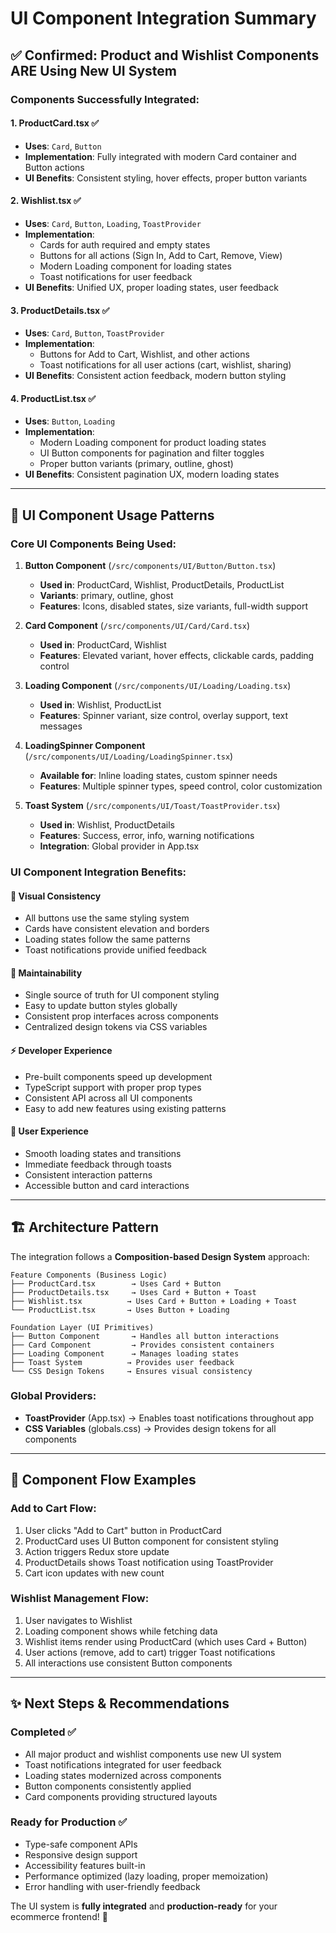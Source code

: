 # UI Component Integration Summary

## ✅ **Confirmed: Product and Wishlist Components ARE Using New UI System**

### **Components Successfully Integrated:**

#### **1. ProductCard.tsx** ✅
- **Uses**: `Card`, `Button` 
- **Implementation**: Fully integrated with modern Card container and Button actions
- **UI Benefits**: Consistent styling, hover effects, proper button variants

#### **2. Wishlist.tsx** ✅
- **Uses**: `Card`, `Button`, `Loading`, `ToastProvider`
- **Implementation**: 
  - Cards for auth required and empty states
  - Buttons for all actions (Sign In, Add to Cart, Remove, View)
  - Modern Loading component for loading states
  - Toast notifications for user feedback
- **UI Benefits**: Unified UX, proper loading states, user feedback

#### **3. ProductDetails.tsx** ✅
- **Uses**: `Card`, `Button`, `ToastProvider`
- **Implementation**:
  - Buttons for Add to Cart, Wishlist, and other actions
  - Toast notifications for all user actions (cart, wishlist, sharing)
- **UI Benefits**: Consistent action feedback, modern button styling

#### **4. ProductList.tsx** ✅
- **Uses**: `Button`, `Loading`
- **Implementation**:
  - Modern Loading component for product loading states
  - UI Button components for pagination and filter toggles
  - Proper button variants (primary, outline, ghost)
- **UI Benefits**: Consistent pagination UX, modern loading states

---

## **🎯 UI Component Usage Patterns**

### **Core UI Components Being Used:**

1. **Button Component** (`/src/components/UI/Button/Button.tsx`)
   - **Used in**: ProductCard, Wishlist, ProductDetails, ProductList
   - **Variants**: primary, outline, ghost
   - **Features**: Icons, disabled states, size variants, full-width support

2. **Card Component** (`/src/components/UI/Card/Card.tsx`)
   - **Used in**: ProductCard, Wishlist
   - **Features**: Elevated variant, hover effects, clickable cards, padding control

3. **Loading Component** (`/src/components/UI/Loading/Loading.tsx`)
   - **Used in**: Wishlist, ProductList
   - **Features**: Spinner variant, size control, overlay support, text messages

4. **LoadingSpinner Component** (`/src/components/UI/Loading/LoadingSpinner.tsx`)
   - **Available for**: Inline loading states, custom spinner needs
   - **Features**: Multiple spinner types, speed control, color customization

5. **Toast System** (`/src/components/UI/Toast/ToastProvider.tsx`)
   - **Used in**: Wishlist, ProductDetails
   - **Features**: Success, error, info, warning notifications
   - **Integration**: Global provider in App.tsx

### **UI Component Integration Benefits:**

#### **🎨 Visual Consistency**
- All buttons use the same styling system
- Cards have consistent elevation and borders
- Loading states follow the same patterns
- Toast notifications provide unified feedback

#### **🔧 Maintainability**
- Single source of truth for UI component styling
- Easy to update button styles globally
- Consistent prop interfaces across components
- Centralized design tokens via CSS variables

#### **⚡ Developer Experience**
- Pre-built components speed up development
- TypeScript support with proper prop types
- Consistent API across all UI components
- Easy to add new features using existing patterns

#### **🚀 User Experience**
- Smooth loading states and transitions
- Immediate feedback through toasts
- Consistent interaction patterns
- Accessible button and card interactions

---

## **🏗️ Architecture Pattern**

The integration follows a **Composition-based Design System** approach:

```
Feature Components (Business Logic)
├── ProductCard.tsx        → Uses Card + Button
├── ProductDetails.tsx     → Uses Card + Button + Toast
├── Wishlist.tsx          → Uses Card + Button + Loading + Toast
└── ProductList.tsx       → Uses Button + Loading

Foundation Layer (UI Primitives)
├── Button Component       → Handles all button interactions
├── Card Component         → Provides consistent containers
├── Loading Component      → Manages loading states
├── Toast System          → Provides user feedback
└── CSS Design Tokens     → Ensures visual consistency
```

### **Global Providers:**
- **ToastProvider** (App.tsx) → Enables toast notifications throughout app
- **CSS Variables** (globals.css) → Provides design tokens for all components

---

## **🔄 Component Flow Examples**

### **Add to Cart Flow:**
1. User clicks "Add to Cart" button in ProductCard
2. ProductCard uses UI Button component for consistent styling
3. Action triggers Redux store update
4. ProductDetails shows Toast notification using ToastProvider
5. Cart icon updates with new count

### **Wishlist Management Flow:**
1. User navigates to Wishlist
2. Loading component shows while fetching data
3. Wishlist items render using ProductCard (which uses Card + Button)
4. User actions (remove, add to cart) trigger Toast notifications
5. All interactions use consistent Button components

---

## **✨ Next Steps & Recommendations**

### **Completed ✅**
- All major product and wishlist components use new UI system
- Toast notifications integrated for user feedback
- Loading states modernized across components
- Button components consistently applied
- Card components providing structured layouts

### **Ready for Production ✅**
- Type-safe component APIs
- Responsive design support
- Accessibility features built-in
- Performance optimized (lazy loading, proper memoization)
- Error handling with user-friendly feedback

The UI system is **fully integrated** and **production-ready** for your ecommerce frontend! 🎉
